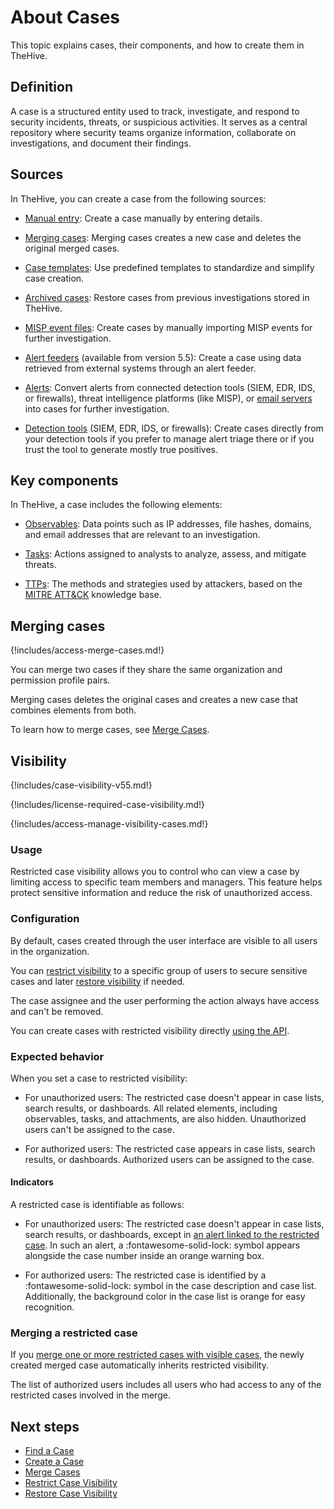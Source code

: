 # About Cases

This topic explains cases, their components, and how to create them in TheHive.

## Definition

A case is a structured entity used to track, investigate, and respond to security incidents, threats, or suspicious activities. It serves as a central repository where security teams organize information, collaborate on investigations, and document their findings.

## Sources

In TheHive, you can create a case from the following sources:

* [Manual entry](../cases/create-a-new-case.md#create-an-empty-case): Create a case manually by entering details.

* [Merging cases](#merging-cases): Merging cases creates a new case and deletes the original merged cases.

* [Case templates](../cases/create-a-new-case.md#create-a-case-from-a-template): Use predefined templates to standardize and simplify case creation.

* [Archived cases](../cases/create-a-new-case.md#create-a-case-from-an-archived-case): Restore cases from previous investigations stored in TheHive.

* [MISP event files](../cases/create-a-new-case.md#create-a-case-from-a-misp-event): Create cases by manually importing MISP events for further investigation.

* [Alert feeders](../../../user-guides/organization/configure-organization/manage-feeders/about-feeders.md) (available from version 5.5): Create a case using data retrieved from external systems through an alert feeder.

* [Alerts](../cases/create-a-new-case.md#create-a-case-from-an-alert): Convert alerts from connected detection tools (SIEM, EDR, IDS, or firewalls), threat intelligence platforms (like MISP), or [email servers](../../../administration/email-intake-connector.md) into cases for further investigation.

* [Detection tools](../cases/create-a-new-case.md#create-a-case-from-a-detection-tool) (SIEM, EDR, IDS, or firewalls): Create cases directly from your detection tools if you prefer to manage alert triage there or if you trust the tool to generate mostly true positives.

## Key components

In TheHive, a case includes the following elements:

* [Observables](../cases/cases-description/observables.md): Data points such as IP addresses, file hashes, domains, and email addresses that are relevant to an investigation.

* [Tasks](../tasks/about-tasks.md): Actions assigned to analysts to analyze, assess, and mitigate threats.

* [TTPs](../cases/cases-description/ttps.md): The methods and strategies used by attackers, based on the [MITRE ATT&CK](https://attack.mitre.org/) knowledge base.

## Merging cases

{!includes/access-merge-cases.md!}

You can merge two cases if they share the same organization and permission profile pairs.

Merging cases deletes the original cases and creates a new case that combines elements from both.

To learn how to merge cases, see [Merge Cases](../cases/merge-cases.md).

## Visibility

{!includes/case-visibility-v55.md!}

{!includes/license-required-case-visibility.md!}

{!includes/access-manage-visibility-cases.md!}

### Usage

Restricted case visibility allows you to control who can view a case by limiting access to specific team members and managers. This feature helps protect sensitive information and reduce the risk of unauthorized access.

### Configuration

By default, cases created through the user interface are visible to all users in the organization. 

You can [restrict visibility](restrict-visibility-case.md) to a specific group of users to secure sensitive cases and later [restore visibility](restore-visibility-case.md) if needed. 

The case assignee and the user performing the action always have access and can't be removed.

You can create cases with restricted visibility directly [using the API](https://docs.strangebee.com/thehive/api-docs/#tag/Case).

### Expected behavior

When you set a case to restricted visibility:

* For unauthorized users: The restricted case doesn't appear in case lists, search results, or dashboards. All related elements, including observables, tasks, and attachments, are also hidden. Unauthorized users can't be assigned to the case.

* For authorized users: The restricted case appears in case lists, search results, or dashboards. Authorized users can be assigned to the case.

#### Indicators

A restricted case is identifiable as follows:

* For unauthorized users: The restricted case doesn't appear in case lists, search results, or dashboards, except in [an alert linked to the restricted case](../alerts/alerts-description/new-case-from-selection.md). In such an alert, a :fontawesome-solid-lock: symbol appears alongside the case number inside an orange warning box.

* For authorized users: The restricted case is identified by a :fontawesome-solid-lock: symbol in the case description and case list. Additionally, the background color in the case list is orange for easy recognition.

### Merging a restricted case

If you [merge one or more restricted cases with visible cases](merge-cases.md), the newly created merged case automatically inherits restricted visibility.

The list of authorized users includes all users who had access to any of the restricted cases involved in the merge.

## Next steps

* [Find a Case](../cases/search-for-cases/find-a-case.md)
* [Create a Case](../cases/create-a-new-case.md)
* [Merge Cases](../cases/merge-cases.md)
* [Restrict Case Visibility](restrict-visibility-case.md)
* [Restore Case Visibility](restore-visibility-case.md)